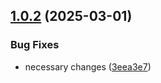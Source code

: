 ## [1.0.2](https://github.com/ccrawford4/devops-midterm-source/compare/v1.0.1...v1.0.2) (2025-03-01)


### Bug Fixes

* necessary changes ([3eea3e7](https://github.com/ccrawford4/devops-midterm-source/commit/3eea3e7b20445ae991124863bad3e377d9bb9fe7))
